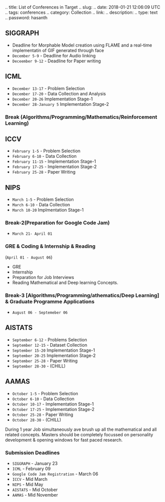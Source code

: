 
.. title: List of Conferences in Target
.. slug: 
.. date: 2018-01-21 12:06:09 UTC
.. tags: conferences
.. category: Collection
.. link: 
.. description: 
.. type: text
.. password: hasanth


## SIGGRAPH

* Deadline for Morphable Model creation using FLAME and a real-time implementatin of GIF generated through face
* `December 5-9` - Deadline for Audio linking
* `Deceember 9-12` - Deadline for Paper writing

## ICML

* `December 13-17` - Problem Selection
* `December 17-20` - Data Collection and Analysis
* `December 20-26` Implementation Stage-1
* `December 28-January 5` Implementation Stage-2

### Break (Algorithms/Programming/Mathematics/Reinforcement Learning)

## ICCV

* `February 1-5` - Problem Selection
* `February 6-10` - Data Collection
* `February 11-15` - Implementation Stage-1
* `February 17-25` - Implementation Stage-2
* `February 25-28` - Paper Writing

## NIPS

* `March 1-5` - Problem Selection
* `March 6-10` - Data Collection
* `March 10-20` Implmentation Stage-1

### Break-2(Preparation for Google Code Jam)

* `March 21- April 01`

### GRE & Coding & Internship & Reading 
(`April 01 - August 06`)

* GRE
* Internship
* Preparation for Job Interviews
* Reading Mathematical and Deep learning Concepts.

### Break-3 [Algorithms/Programming/athematics/Deep Learning] & Graduate Programme Applications

* `August 06 - Septemeber 06`

## AISTATS

* `September 6-12` - Problems Selection
* `September 12-15` - Dataset Collection
* `September 15-20` Implementation Stage-1
* `September 20-25` Implementation Stage-2
* `September 25-28` - Paper Writing
* `September 28-30` - (CHILL)

## AAMAS

* `October 1-5` - Problem Selection
* `October 6-10` - Data Collection
* `October 10-17` - Implementation Stage-1
* `October 17-25` - Implementation Stage-2
* `October 25-28` - Paper Writing
* `October 28-30` - (CHILL)

During 1 year Job simultaneously ave brush up all the mathematical and all related concepts. Masters should be completely focussed on personality development & opening windows for fast paced research. 


### Submission Deadlines

* `SIGGRAPH` - January 23
* `ICML` - February 09
* `Google Code Jam Registration` - March 06
* `ICCV` - Mid March
* `NIPS` - Mid May
* `AISTATS` - Mid October
* `AAMAS` - Mid November
